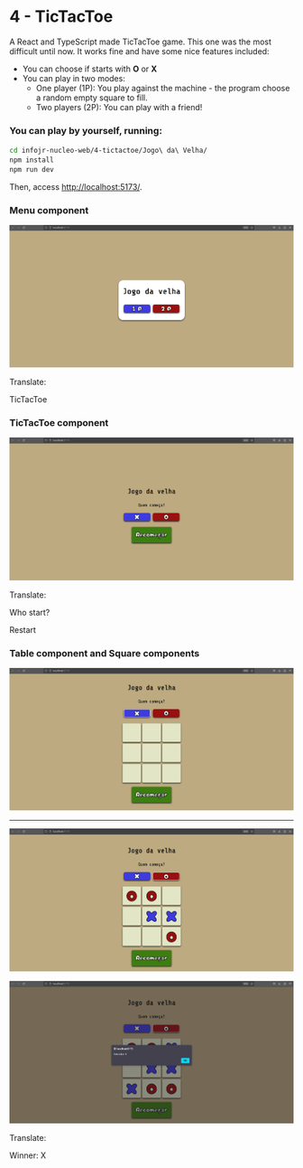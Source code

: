 # 4 - TicTacToe

A React and TypeScript made TicTacToe game. This one was the most difficult until now. It works fine and have some nice features included:

- You can choose if starts with **O** or **X**
- You can play in two modes:
    - One player (1P): You play against the machine - the program choose a random empty square to fill.
    - Two players (2P): You can play with a friend!

### You can play by yourself, running:

```bash
cd infojr-nucleo-web/4-tictactoe/Jogo\ da\ Velha/
npm install
npm run dev
```

Then, access [http://localhost:5173/](http://localhost:5173/).

### Menu component

![Untitled](assets-readme/Untitled.png)

Translate:

TicTacToe

### TicTacToe component

![Untitled](assets-readme/Untitled%201.png)

Translate: 

Who start?

Restart

### Table component and Square components

![Untitled](assets-readme/Untitled%202.png)

---

![Untitled](assets-readme/Untitled%203.png)

![Untitled](assets-readme/Untitled%204.png)

Translate: 

Winner: X
